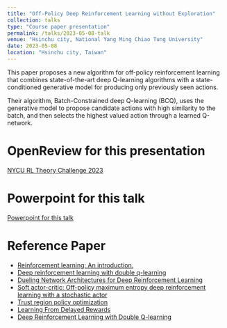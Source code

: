 ```yaml
---
title: "Off-Policy Deep Reinforcement Learning without Exploration"
collection: talks
type: "Course paper presentation"
permalink: /talks/2023-05-08-talk
venue: "Hsinchu city, National Yang Ming Chiao Tung University"
date: 2023-05-08
location: "Hsinchu city, Taiwan"
---
```


This paper proposes a new algorithm for off-policy reinforcement learning that combines state-of-the-art deep Q-learning algorithms with a state-conditioned generative model for producing only previously seen actions.

Their algorithm, Batch-Constrained deep Q-learning (BCQ), uses the generative model to propose candidate actions with high similarity to the batch, and then selects the highest valued action through a learned Q-network.

OpenReview for this presentation
===
[NYCU RL Theory Challenge 2023](https://openreview.net/group?id=NYCU/2023/RL_Theory_Challenge&referrer=%5BHomepage%5D(%2F))

Powerpoint for this talk
=====
[Powerpoint for this talk](https://www.slideshare.net/jacksonChen22/offpolicy-deep-reinforcement-learning-without-explorationpdf)

Reference Paper
=====
- [Reinforcement learning: An introduction.](https://mitpress.mit.edu/9780262039246/reinforcement-learning/)
- [Deep reinforcement learning with double q-learning](https://arxiv.org/abs/1509.06461)
- [Dueling Network Architectures for Deep Reinforcement Learning](https://arxiv.org/abs/1511.06581)
- [Soft actor-critic: Off-policy maximum entropy deep reinforcement learning with a stochastic actor](https://arxiv.org/abs/1801.01290)
- [Trust region policy optimization](https://arxiv.org/abs/1502.05477)
- [Learning From Delayed Rewards](https://www.researchgate.net/publication/33784417_Learning_From_Delayed_Rewards)
- [Deep Reinforcement Learning with Double Q-learning](https://arxiv.org/abs/1509.06461)
